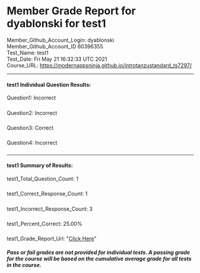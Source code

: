 # Member Grade Report for dyablonski for test1  
   
Member_Github_Account_Login: dyablonski  
Member_Github_Account_ID 60396355  
Test_Name: test1  
Test_Date: Fri May 21 16:32:33 UTC 2021  
Course_URL: https://modernappsninja.github.io/introtanzustandard_ts7297/  
   
---  
#### test1 Individual Question Results:  
Question1: Incorrect  
#####  
Question2: Incorrect  
#####  
Question3: Correct  
#####  
Question4: Incorrect  
#####  
---  
#### test1 Summary of Results:  
test1_Total_Question_Count: 1  
#####  
test1_Correct_Response_Count: 1  
#####  
test1_Incorrect_Response_Count: 3  
#####  
test1_Percent_Correct: 25.00%  
#####  
test1_Grade_Report_Url: "[Click Here](https://github.com/modernappsninjas/dyablonski/blob/main/static/userdata/courses/introtanzustandard_ts7297/grade_report.pr97.test1.md)"
##### Pass or fail grades are not provided for individual tests. A passing grade for the course will be based on the cumulative average grade for all tests in the course.  
